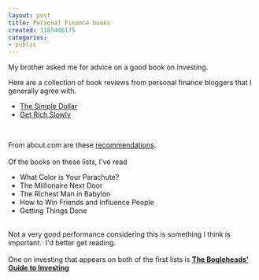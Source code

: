 ```yaml
---
layout: post
title: Personal Finance books
created: 1185400175
categories:
- public
---
```

<p>My brother asked me for advice on a good book on investing.&nbsp;</p>
<p>Here are a collection of book reviews from personal finance bloggers that I generally agree with.&nbsp;</p>
<ul>
    <li><a href="http://www.thesimpledollar.com/2007/05/07/26-personal-finance-books-ranked-from-best-to-worst/">The Simple Dollar</a></li>
    <li><a href="http://www.getrichslowly.org/blog/2007/03/07/building-a-personal-finance-library-25-of-the-best-books-about-money/">Get Rich Slowly</a></li>
</ul>
<p>&nbsp;</p>
<p>From about.com are these <a href="http://financialplan.about.com/od/moneytools/l/aatpbooks.htm">recommendations</a>.<br />
<br />
Of the books on these lists, I've read</p>
<ul>
    <li>What Color is Your Parachute?</li>
    <li>The Millionaire Next Door</li>
    <li>The Richest Man in Babylon</li>
    <li>How to Win Friends and Influence People</li>
    <li>Getting Things Done</li>
</ul>
<p><br />
Not a very good performance considering this is something I think is important.&nbsp; I'd better get reading.<br />
<br />
One on investing that appears on both of the first lists is <a href="http://www.amazon.com/exec/obidos/ASIN/0471730335/ref=nosim/foldedspaceor-20/"><strong class="sans">The Bogleheads' Guide to Investing</strong></a></p>
